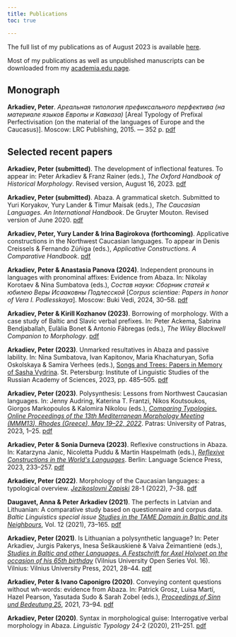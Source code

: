 ```yaml
---
title: Publications
toc: true

---
```


The full list of my publications as of August 2023 is available [here](Arkadiev_publications_eng.pdf).

Most of my publications as well as unpublished manuscripts can be downloaded from my [academia.edu page](https://uni-mainz.academia.edu/PeterArkadiev).

<!--more-->

## Monograph ##

**Arkadiev, Peter**. *Ареальная типология префиксального перфектива (на материале языков Европы и Кавказа)* [Areal Typology of Prefixal Perfectivisation (on the material of the languages of Europe and the Caucasus)]. Moscow: LRC Publishing, 2015. —  352 p. [pdf](Arkadiev_2015_Areal'naja_tipologija_prefiksalnogo_perfekitva.pdf)

## Selected recent papers ##

**Arkadiev, Peter (submitted)**. The development of inflectional features. To appear in: Peter Arkadiev & Franz Rainer (eds.), *The Oxford Handbook of Historical Morphology*. Revised version, August 16, 2023. [pdf](Arkadiev_OHHM_inflection.pdf)

**Arkadiev, Peter (submitted)**. Abaza. A grammatical sketch. Submitted to Yuri Koryakov, Yury Lander & Timur Maisak (eds.), *The Caucasian Languages. An International Handbook*. De Gruyter Mouton. Revised version of June 2020. [pdf](Arkadiev2020_Abaza_sketch.pdf)

**Arkadiev, Peter, Yury Lander & Irina Bagirokova (forthcoming)**. Applicative constructions in the Northwest Caucasian languages. To appear in Denis Creissels & Fernando Zúñiga (eds.), *Applicative Constructions. A Comparative Handbook*. [pdf](Arkadiev-etal2024_NWCApplicatives.pdf)

**Arkadiev, Peter & Anastasia Panova (2024)**. Independent pronouns in languages with pronominal affixes: Evidence from Abaza. In: Nikolay Korotaev & Nina Sumbatova (eds.), *Состав науки: Сборник статей к юбилею Веры Исааковны Подлесской* [*Corpus scientiae: Papers in honor of Vera I. Podlesskaya*]. Moscow: Buki Vedi, 2024, 30–58. [pdf](PanovaArkadiev2024_AbazaPronouns_FestVIP.pdf)

**Arkadiev, Peter & Kirill Kozhanov (2023)**. Borrowing of morphology. With a case study of Baltic and Slavic verbal prefixes. In: Peter Ackema, Sabrina Bendjaballah, Eulàlia Bonet & Antonio Fábregas (eds.), *The Wiley Blackwell Companion to Morphology*. [pdf](ArkadievKozhanov2023_BorMorph_Wiley.pdf)

**Arkadiev, Peter (2023)**. Unmarked resultatives in Abaza and passive lability. In: Nina Sumbatova, Ivan Kapitonov, Maria Khachaturyan, Sofia Oskolskaya & Samira Verhees (eds.), [Songs and Trees: Papers in Memory of Sasha Vydrina](https://sashavydrina.tilda.ws/inmemoriam). St. Petersburg: Institute of Linguistic Studies of the Russian Academy of Sciences, 2023, pp. 485–505. [pdf](Arkadiev2023_AbazaResSogolon.pdf)

**Arkadiev, Peter (2023)**. Polysynthesis: Lessons from Northwest Caucasian languages. In: Jenny Audring, Katerina T. Frantzi, Nikos Koutsoukos, Giorgos Markopoulos & Kalomira Nikolou (eds.), *[Comparing Typologies. Online Proceedings of the 13th Mediterranean Morphology Meeting (MMM13), Rhodes (Greece), May 19–22, 2022](https://pasithee.library.upatras.gr/mmm/issue/view/436/showToc)*. Patras: University of Patras, 2023, 1–25. [pdf](Arkadiev2023_polysynthesis_MMM_pub.pdf)

**Arkadiev, Peter & Sonia Durneva (2023)**. Reflexive constructions in Abaza. In: Katarzyna Janic, Nicoletta Puddu & Martin Haspelmath (eds.), *[Reflexive Constructions in the World's Languages](https://langsci-press.org/catalog/book/284)*. Berlin: Language Science Press, 2023, 233–257. [pdf](ArkadievDurneva2023_AbazaReflexives.pdf)

**Arkadiev, Peter (2022)**. Morphology of the Caucasian languages: a typological overview. *[Jezikoslovni Zapiski](https://ojs.zrc-sazu.si/jz/issue/view/879)* 28-1 (2022), 7–38. [pdf](Arkadiev2022_MorphCaucLang_JZ.pdf)

**Daugavet, Anna & Peter Arkadiev (2021)**. The perfects in Latvian and Lithuanian: A comparative study based on questionnaire and corpus data. *Baltic Linguistics special issue [Studies in the TAME Domain in Baltic and its Neighbours](https://www.journals.polon.uw.edu.pl/index.php/bl/issue/view/53)*, Vol. 12 (2021), 73–165. [pdf](DaugavetArkadiev2021_BaltPerf_BaltL12.pdf)

**Arkadiev, Peter (2021)**. Is Lithuanian a polysynthetic language? In: Peter Arkadiev, Jurgis Pakerys, Inesa Šeškauskienė & Vaiva Žeimantienė (eds.), *[Studies in Baltic and other Languages. A Festschrift for Axel Holvoet on the occasion of his 65th birthday](https://www.zurnalai.vu.lt/open-series/issue/view/1914)* (Vilnius University Open Series Vol. 16). Vilnius: Vilnius University Press, 2021, 28–44. [pdf](Arkadiev2021_LithPolys_FestHolvoet.pdf)

**Arkadiev, Peter & Ivano Caponigro (2020)**. Conveying content questions without wh-words: evidence from Abaza. In: Patrick Grosz, Luisa Martí, Hazel Pearson, Yasutada Sudo & Sarah Zobel (eds.), *[Proceedings of Sinn und Bedeutung 25](https://ojs.ub.uni-konstanz.de/sub/index.php/sub/issue/view/29)*, 2021, 73–94. [pdf](ArkadievCaponigro_2021_Abazaquests_SuB.pdf)

**Arkadiev, Peter (2020)**. Syntax in morphological guise: Interrogative verbal morphology in Abaza. *Linguistic Typology* 24-2 (2020), 211–251. [pdf](Arkadiev2020_AbazaQuestionsLT.pdf)







